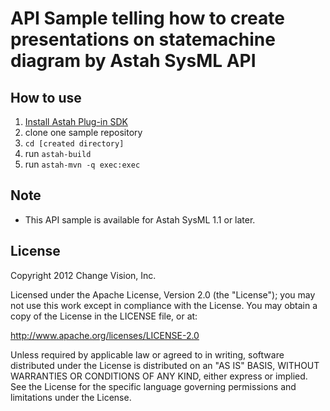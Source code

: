 # API Sample telling how to create presentations on statemachine diagram by Astah SysML API

## How to use

1. [Install Astah Plug-in SDK](http://astah.net/features/sdk)
2. clone one sample repository
3. `cd [created directory]`
4. run `astah-build`
5. run `astah-mvn -q exec:exec`

## Note

  * This API sample is available for Astah SysML 1.1 or later.
    
## License
Copyright 2012 Change Vision, Inc.

Licensed under the Apache License, Version 2.0 (the "License");
you may not use this work except in compliance with the License.
You may obtain a copy of the License in the LICENSE file, or at:

   <http://www.apache.org/licenses/LICENSE-2.0>

Unless required by applicable law or agreed to in writing, software
distributed under the License is distributed on an "AS IS" BASIS,
WITHOUT WARRANTIES OR CONDITIONS OF ANY KIND, either express or implied.
See the License for the specific language governing permissions and
limitations under the License.
